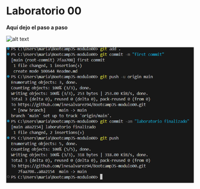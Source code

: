 # Laboratorio 00

**Aquí dejo el paso a paso**

![alt text](<Captura de pantalla 2025-02-05 145700-1.png>)

![alt text](<Captura de pantalla 2025-02-05 145637.png>)
